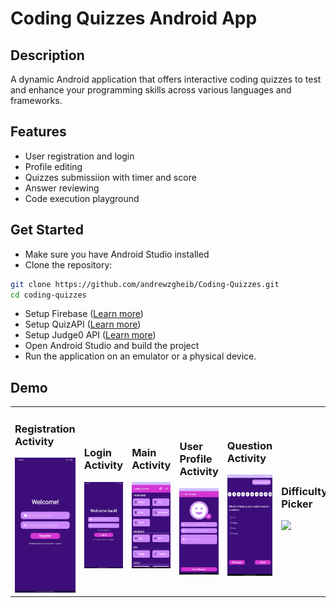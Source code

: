 # Coding Quizzes Android App

## Description
A dynamic Android application that offers interactive coding quizzes to test and enhance your programming skills across various languages and frameworks.

## Features
- User registration and login
- Profile editing
- Quizzes submissiion with timer and score
- Answer reviewing
- Code execution playground

## Get Started
- Make sure you have Android Studio installed
- Clone the repository:
```bash
git clone https://github.com/andrewzgheib/Coding-Quizzes.git
cd coding-quizzes
```
- Setup Firebase ([Learn more](https://firebase.google.com/docs/android/setup))
- Setup QuizAPI ([Learn more](https://quizapi.io/docs/1.0/authentication))
- Setup Judge0 API ([Learn more](https://github.com/judge0/judge0))
- Open Android Studio and build the project
- Run the application on an emulator or a physical device.

## Demo
<table>
  <tr>
    <td>
      <h3>Registration Activity</h3>
      <img src="assets/Registration%20Activity.jpg" width="300"/>
    </td>
    <td>
      <h3>Login Activity</h3>
      <img src="assets/Login%20Activity.jpg" width="300"/>
    </td>
    <td>
      <h3>Main Activity</h3>
      <img src="assets/Main%20Activity.jpg" width="300"/>
    </td>
    <td>
      <h3>User Profile Activity</h3>
      <img src="assets/User%20Profile%20Activity.jpg" width="300"/>
    </td>
    <td>
      <h3>Question Activity</h3>
      <img src="assets/Question%20Activity.jpg" width="300"/>
    </td>
    <td>
      <h3>Difficulty Picker</h3>
      <img src="assets/Difficulty%20Picker" width="300"/>
    </td>
    <td>
      <h3>Score Activity</h3>
      <img src="assets/Score%20Activity.jpg" width="300"/>
    </td>
    <td>
      <h3>Review Activity</h3>
      <img src="assets/Review%20Activity.jpg" width="300"/>
    </td>
    <td>
      <h3>Code Execution Activity</h3>
      <img src="assets/Code%20Execution%20Activity.jpg" width="300"/>
    </td>
  </tr>
</table>
